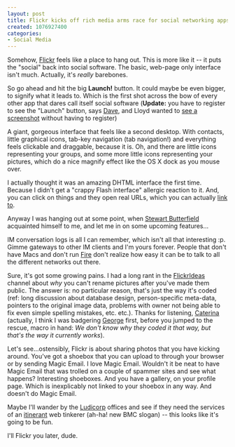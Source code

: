 ```yaml
--- 
layout: post
title: Flickr kicks off rich media arms race for social networking apps
created: 1076927400
categories: 
- Social Media
---
```

<p>Somehow, <a href="http://www.flickr.com">Flickr</a> feels like a place to hang out. This is more like it -- it puts the "social" back into social software. The basic, web-page only interface isn't much. Actually, it's <em>really</em> barebones.</p>

<p>So go ahead and hit the big <strong>Launch!</strong> button. It could maybe be even bigger, to signify what it leads to. Which is the first shot across the bow of every other app that dares call itself social software (<strong>Update:</strong> you have to register to see the "Launch" button, says <a href="http://www.flickr.com/profile.gne?id=35468135512@N01" title="Dave Smith's Flickr Profile">Dave</a>, and Lloyd wanted to <a href="http://sylloge.typepad.com/x/2004/02/we_ship.html">see a screenshot</a> without having to register)</p>

<p>A giant, gorgeous interface that feels like a second desktop. With contacts, little graphical icons, tab-key navigation (tab navigation!) and everything feels clickable and draggable, because it is. Oh, and there are little icons representing your groups, and some more little icons representing your pictures, which do a nice magnify effect like the OS X dock as you mouse over.</p>

<p>I actually thought it was an amazing DHTML interface the first time. Because I didn't get a "crappy Flash interface" allergic reaction to it. And, you can click on things and they open real URLs, which you can actually <a href="http://www.flickr.com/gallery_large.gne?id=1027" title="Is your bathroom breeding BOLSHEVIKS?!?">link to</a>.</p>

<p>Anyway I was hanging out at some point, when <a href="http://www.flickr.com/profile.gne?id=12037949632@N01" title="Stewart Butterfield's Flickr Profile">Stewart Butterfield</a> acquainted himself to me, and let me in on some upcoming features…</p>
<!--break-->
<p>IM conversation logs is all I can remember, which isn't all that interesting :p. Gimme gateways to other IM clients and I'm yours forever. People that don't have Macs and don't run <a href="http://fire.sourceforge.net" title="Fire - Mac OS X Multi-Client IM App">Fire</a> don't realize how easy it can be to talk to all the different networks out there.</p>

<p>Sure, it's got some growing pains. I had a long rant in the <a href="http://www.flickr.com/groups_view.gne?id=34427465446@N01">FlickrIdeas</a> channel about <em>why</em> you can't rename pictures after you've made them public. The answer is: no particular reason, that's just the way it's coded (ref: long discussion about database design, person-specific meta-data, pointers to the original image data, problems with owner not being able to fix even simple spelling mistakes, etc. etc.). Thanks for listening, <a href="http://www.flickr.com/profile.gne?id=12037949663@N01" title="Caterina Fake's Flickr Profile">Caterina</a> (actually, I think I was badgering <a href="http://www.flickr.com/profile.gne?id=34427469121@N01" title="George Oates' Flickr Profile">George</a> first, before you jumped to the rescue, macro in hand: <em>We don't know why they coded it that way, but that's the way it currently works</em>).</p>

<p>Let's see...ostensibly, Flickr is about sharing photos that you have kicking around. You've got a shoebox that you can upload to through your browser or by sending Magic Email. I love Magic Email. Wouldn't it be neat to have Magic Email that was trolled on a couple of spammer sites and see what happens? Interesting shoeboxes. And you have a gallery, on your profile page. Which is inexplicably not linked to your shoebox in any way. And doesn't do Magic Email.</p>

<p>Maybe I'll wander by the <a href="http://www.ludicorp.com">Ludicorp</a> offices and see if they need the services of an <a href="http://dictionary.reference.com/search?q=itinerant&r=67">itinerant</a> web tinkerer (ah-ha! new BMC slogan) -- this looks like it's going to be fun.</p>

<p>I'll Flickr you later, dude.</p>
